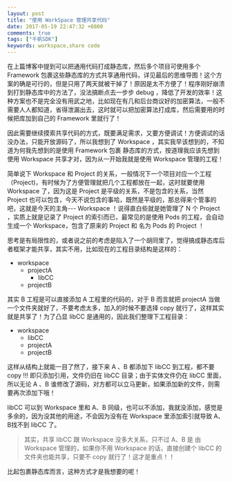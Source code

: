 ```yaml
---
layout: post
title: "使用 WorkSpace 管理共享代码"
date: 2017-05-19 22:47:32 +0800
comments: true
tags: ["千帆SDK"]
keywords: workspace,share code
---
```


在上篇博客中提到可以把通用代码打成静态库，然后多个项目可使用多个 Framework 包裹这些静态库的方式共享通用代码，详见最后的思维导图！这个方案的确是可行的，但是只用了两天就被干掉了！原因是太不方便了！程序刚好崩溃到打到静态库中的方法了，没法搞断点去一步步 debug ，降低了开发的效率！这种方案也不是完全没有用武之地，比如现在有几和后台商议好的加密算法，一般不需要人人都知道，省得泄漏出去，这时就可以把加密算法打成库，然后需要用的时候把库加到自己的 Framework 里就行了！

因此需要继续摸索共享代码的方式，既要满足需求，又要方便调试！方便调试的话没办法，只能开放源码了，所以我想到了 Workspace ，其实我早该想到的，不知道为何我先想到的是使用 Framework 包裹 静态库的方式，按道理我应该先想到使用 Workspace 共享才对，因为从一开始我就是使用 Workspace 管理的工程！

简单说下 Workspace 和 Project 的关系，一般情况下一个项目对应一个工程（Project)，有时候为了方便管理就把几个工程都放在一起，这时就要使用 Workspace 了，因为这是 Project 是平级的关系，不是包含的关系，当然 Project 也可以包含，今天不说包含的事哈，既然是平级的，那总得来个管事的吧，这就是今天的主角--- Workspace ！说得直白些就是她管理了 N 个 Project ，实质上就是记录了 Project 的索引而已，最常见的是使用 Pods 的工程，会自动生成一个 Workspace，包含了原来的 Project 和 名为 Pods 的 Project ！

思考是有局限性的，或者说之前的考虑是陷入了一个胡同里了，觉得搞成静态库后者框架才能共享，其实不用，比如现在的工程目录结构是这样的：

- workspace
	- projectA
		- libCC
	- projectB

其实 B 工程是可以直接添加 A 工程里的代码的，对于 B 而言就把 projectA 当做一个文件夹就好了，不要考虑太多，加入的时候不要选择 copy 就行了，这样其实就是共享了！为了凸显 libCC 是通用的，因此我们整理下工程目录：

- workspace
	- libCC
	- projectA
	- projectB

这样从结构上就能一目了然了，接下来 A 、B 都添加下 libCC 到工程，都不要 copy !!! 即只添加引用，文件仍旧在 libCC 目录；由于实体文件仍在 libCC 里面，所以无论 A 、B 谁修改了源码，对方都可以立马更新，如果添加新的文件，则需要再次添加下哦！

libCC 可以到 Workspace 里和 A、B 同级，也可以不添加，我就没添加，感觉是多余的，因为没其他的用途，不会因为没有在 Workspace 里添加索引就导致 A、B找不到 libCC 了。

> 其实，共享 libCC 跟 Workspace 没多大关系，只不过 A、B 是 由 Workspace 管理的，如果你不用 Workspace 的话，直接创建个 libCC 的文件夹也能共享，只要不 copy 就行了！这才是重点！！

比起包裹静态库而言，这种方式才是我想要的呢！
